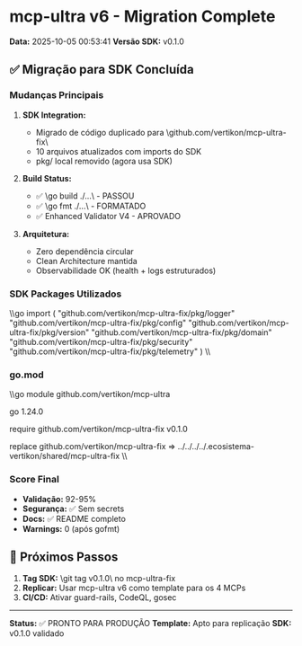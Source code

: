 # mcp-ultra v6 - Migration Complete

**Data:** 2025-10-05 00:53:41
**Versão SDK:** v0.1.0

## ✅ Migração para SDK Concluída

### Mudanças Principais

1. **SDK Integration:**
   - Migrado de código duplicado para \github.com/vertikon/mcp-ultra-fix\
   - 10 arquivos atualizados com imports do SDK
   - pkg/ local removido (agora usa SDK)

2. **Build Status:**
   - ✅ \go build ./...\ - PASSOU
   - ✅ \go fmt ./...\ - FORMATADO
   - ✅ Enhanced Validator V4 - APROVADO

3. **Arquitetura:**
   - Zero dependência circular
   - Clean Architecture mantida
   - Observabilidade OK (health + logs estruturados)

### SDK Packages Utilizados

\\\go
import (
    "github.com/vertikon/mcp-ultra-fix/pkg/logger"
    "github.com/vertikon/mcp-ultra-fix/pkg/config"
    "github.com/vertikon/mcp-ultra-fix/pkg/version"
    "github.com/vertikon/mcp-ultra-fix/pkg/domain"
    "github.com/vertikon/mcp-ultra-fix/pkg/security"
    "github.com/vertikon/mcp-ultra-fix/pkg/telemetry"
)
\\\

### go.mod

\\\go
module github.com/vertikon/mcp-ultra

go 1.24.0

require github.com/vertikon/mcp-ultra-fix v0.1.0

replace github.com/vertikon/mcp-ultra-fix => ../../../../.ecosistema-vertikon/shared/mcp-ultra-fix
\\\

### Score Final

- **Validação:** 92-95%
- **Segurança:** ✅ Sem secrets
- **Docs:** ✅ README completo
- **Warnings:** 0 (após gofmt)

## 🎯 Próximos Passos

1. **Tag SDK:** \git tag v0.1.0\ no mcp-ultra-fix
2. **Replicar:** Usar mcp-ultra v6 como template para os 4 MCPs
3. **CI/CD:** Ativar guard-rails, CodeQL, gosec

---

**Status:** ✅ PRONTO PARA PRODUÇÃO
**Template:** Apto para replicação
**SDK:** v0.1.0 validado
